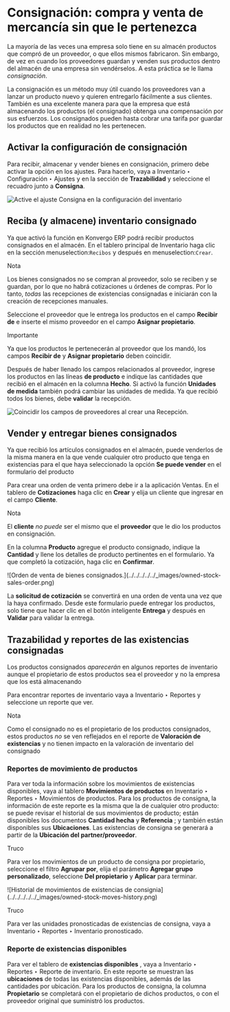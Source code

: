 # Consignación: compra y venta de mercancía sin que le pertenezca

La mayoría de las veces una empresa solo tiene en su almacén productos que
compró de un proveedor, o que ellos mismos fabricaron. Sin embargo, de vez en
cuando los proveedores guardan y venden sus productos dentro del almacén de
una empresa sin vendérselos. A esta práctica se le llama _consignación_.

La consignación es un método muy útil cuando los proveedores van a lanzar un
producto nuevo y quieren entregarlo fácilmente a sus clientes. También es una
excelente manera para que la empresa que está almacenando los productos (el
consignado) obtenga una compensación por sus esfuerzos. Los consignados pueden
hasta cobrar una tarifa por guardar los productos que en realidad no les
pertenecen.

## Activar la configuración de consignación

Para recibir, almacenar y vender bienes en consignación, primero debe activar
la opción en los ajustes. Para hacerlo, vaya a Inventario ‣ Configuración ‣
Ajustes y en la sección de **Trazabilidad** y seleccione el recuadro junto a
**Consigna**.

![Active el ajuste Consigna en la configuración del
inventario](../../../../../_images/owned-stock-enable-consignment.png)

## Reciba (y almacene) inventario consignado

Ya que activó la función en Konvergo ERP podrá recibir productos consignados en el
almacén. En el tablero principal de Inventario haga clic en la sección
menuselection:`Recibos` y después en menuselection:`Crear`.

<div class="alert alert-primary">
<p class="alert-title">
Nota</p><p>Los bienes consignados no se compran al proveedor, solo se reciben y se guardan, por lo que no habrá cotizaciones u órdenes de compras. Por lo tanto, <em>todas</em> las recepciones de existencias consignadas e iniciarán con la creación de recepciones manuales.</p>
</div>

Seleccione el proveedor que le entrega los productos en el campo **Recibir
de** e inserte el mismo proveedor en el campo **Asignar propietario**.

<div class="alert alert-warning">
<p class="alert-title">
Importante</p><p>Ya que los productos le pertenecerán al proveedor que los mandó, los campos <b>Recibir de</b> y <b>Asignar propietario</b> deben coincidir.</p>
</div>

Después de haber llenado los campos relacionados al proveedor, ingrese los
productos en las líneas **de producto** e indique las cantidades que recibió
en el almacén en la columna **Hecho**. Si activó la función **Unidades de
medida** también podrá cambiar las unidades de medida. Ya que recibió todos
los bienes, debe **validar** la recepción.

![Coincidir los campos de proveedores al crear una
Recepción.](../../../../../_images/owned-stock-receipt-fields.png)

## Vender y entregar bienes consignados

Ya que recibió los artículos consignados en el almacén, puede venderlos de la
misma manera en la que vende cualquier otro producto que tenga en existencias
para el que haya seleccionado la opción **Se puede vender** en el formulario
del producto

Para crear una orden de venta primero debe ir a la aplicación Ventas. En el
tablero de **Cotizaciones** haga clic en **Crear** y elija un cliente que
ingresar en el campo **Cliente**.

<div class="alert alert-primary">
<p class="alert-title">
Nota</p><p>El <b>cliente</b> <em>no puede</em> ser el mismo que el <b>proveedor</b> que le dio los productos en consignación.</p>
</div>

En la columna **Producto** agregue el producto consignado, indique la
**Cantidad** y llene los detalles de producto pertinentes en el formulario. Ya
que completó la cotización, haga clic en **Confirmar**.

![Orden de venta de bienes consignados.](../../../../../_images/owned-stock-
sales-order.png)

La **solicitud de cotización** se convertirá en una orden de venta una vez que
la haya confirmado. Desde este formulario puede entregar los productos, solo
tiene que hacer clic en el botón inteligente **Entrega** y después en
**Validar** para validar la entrega.

## Trazabilidad y reportes de las existencias consignadas

Los productos consignados _aparecerán_ en algunos reportes de inventario
aunque el propietario de estos productos sea el proveedor y no la empresa que
los está almacenando

Para encontrar reportes de inventario vaya a Inventario ‣ Reportes y
seleccione un reporte que ver.

<div class="alert alert-primary">
<p class="alert-title">
Nota</p><p>Como el consignado no es el propietario de los productos consignados, estos productos <em>no</em> se ven reflejados en el reporte de <b>Valoración de existencias</b> y no tienen impacto en la valoración de inventario del consignado</p>
</div>

### Reportes de movimiento de productos

Para ver toda la información sobre los movimientos de existencias disponibles,
vaya al tablero **Movimientos de productos** en Inventario ‣ Reportes ‣
Movimientos de productos. Para los productos de consigna, la información de
este reporte es la misma que la de cualquier otro producto: se puede revisar
el historial de sus movimientos de producto; están disponibles los documentos
**Cantidad hecha** y **Referencia** ; y también están disponibles sus
**Ubicaciones**. Las existencias de consigna se generará a partir de la
**Ubicación del partner/proveedor**.

<div class="alert alert-info">
<p class="alert-title">
Truco</p><p>Para ver los movimientos de un producto de consigna por propietario, seleccione el filtro <b>Agrupar por</b>, elija el parámetro <b>Agregar grupo personalizado</b>, seleccione <b>Del propietario</b> y <b>Aplicar</b> para terminar.</p>
</div> ![Historial de movimientos de existencias de
consignia](../../../../../_images/owned-stock-moves-history.png)
<div class="alert alert-info">
<p class="alert-title">
Truco</p><p>Para ver las unidades pronosticadas de existencias de consigna, vaya a Inventario ‣ Reportes ‣ Inventario pronosticado.</p>
</div>

### Reporte de existencias disponibles

Para ver el tablero de **existencias disponibles** , vaya a Inventario ‣
Reportes ‣ Reporte de inventario. En este reporte se muestran las
**ubicaciones** de todas las existencias disponibles, además de las cantidades
por ubicación. Para los productos de consigna, la columna **Propietario** se
completará con el propietario de dichos productos, o con el proveedor original
que suministró los productos.

